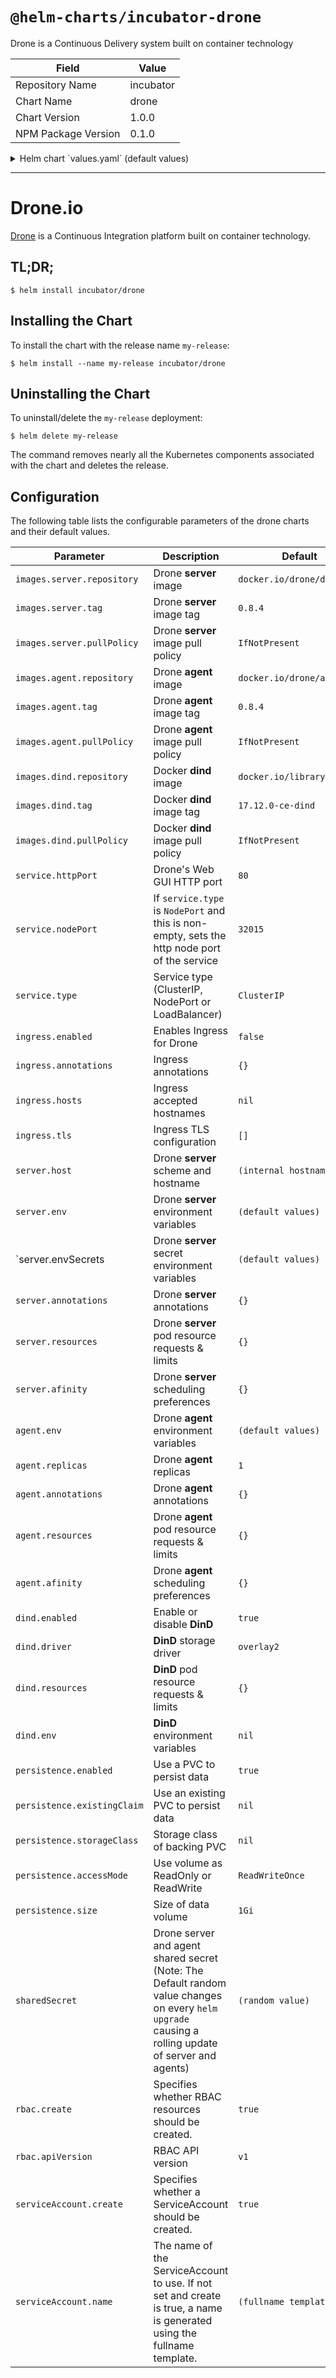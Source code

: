 # `@helm-charts/incubator-drone`

Drone is a Continuous Delivery system built on container technology

| Field               | Value     |
| ------------------- | --------- |
| Repository Name     | incubator |
| Chart Name          | drone     |
| Chart Version       | 1.0.0     |
| NPM Package Version | 0.1.0     |

<details>

<summary>Helm chart `values.yaml` (default values)</summary>

```yaml
appVersion: '0.8.4'

images:
  ## The official drone (server) image, change tag to use a different version.
  ## ref: https://hub.docker.com/r/drone/drone/tags/
  ##
  server:
    repository: 'docker.io/drone/drone'
    tag: 0.8.4
    pullPolicy: IfNotPresent

  ## The official drone (agent) image, change tag to use a different version.
  ## ref: https://hub.docker.com/r/drone/agent/tags/
  ##
  agent:
    repository: 'docker.io/drone/agent'
    tag: 0.8.4
    pullPolicy: IfNotPresent

  ## The official docker (dind) image, change tag to use a different version.
  ## ref: https://hub.docker.com/r/library/docker/tags/
  ##
  dind:
    repository: 'docker.io/library/docker'
    tag: 17.12.0-ce-dind
    pullPolicy: IfNotPresent

service:
  httpPort: 80

  ## If service.type is not set to NodePort, the following statement
  ## will be ignored.
  ##
  # nodePort: 32015

  ## Service type can be set to ClusterIP, NodePort or LoadBalancer.
  ##
  type: ClusterIP

ingress:
  ## If true, Drone Ingress will be created.
  ##
  enabled: false

  ## Drone Ingress annotations
  ##
  # annotations:
  #   kubernetes.io/ingress.class: nginx
  #   kubernetes.io/tls-acme: 'true'
  ## Drone hostnames must be provided if Ingress is enabled
  ##
  # hosts:
  #   - drone.domain.io
  ## Drone Ingress TLS configuration secrets
  ## Must be manually created in the namespace
  ##
  # tls:
  #   - secretName: drone-tls
  #     hosts:
  #       - drone.domain.io

server:
  ## If not set, it will be autofilled with the cluster host.
  ## Host must be in "<scheme>://<hostname>" format.
  ##
  # host: "https://drone.domain.io"

  ## Drone server configuration.
  ## Values in here get injected as environment variables.
  ## ref: http://readme.drone.io/admin/installation-reference
  ##
  env:
    DRONE_DEBUG: 'false'
    DRONE_DATABASE_DRIVER: 'sqlite3'
    DRONE_DATABASE_DATASOURCE: '/var/lib/drone/drone.sqlite'

    ## Drone requires some environment variables to bootstrap the
    ## git service or it won't start up.
    ## Uncomment this and add your own custom configuration.
    ##
    # DRONE_PROVIDER: "github"
    # DRONE_OPEN: "true"
    # DRONE_GITHUB: "true"
    # DRONE_ORGS: "my-github-org,my-other-github-org"
    # DRONE_ADMIN:"admin-1,admin-2"
    # DRONE_GITHUB_CLIENT: "github-oauth2-client-id"

  ## Secret environment variables are configured in `server.envSecrets`.
  ## Each item in `server.envSecrets` references a Kubernetes Secret.
  ## These Secrets should be created before they are referenced.
  ##
  # envSecrets:
  #   # The name of a Kubernetes Secret
  #   drone-server-secrets:
  #     # A list of Secret keys to include as environment variables
  #     - DRONE_GITHUB_SECRET

  ## Additional server annotations.
  ## ref: https://kubernetes.io/docs/concepts/overview/working-with-objects/annotations/
  ##
  annotations: {}

  ## CPU and memory limits for drone server
  ##
  resources: {}
  #  requests:
  #    memory: 32Mi
  #    cpu: 40m
  #  limits:
  #    memory: 2Gi
  #    cpu: 1

  ## Pod scheduling preferences.
  ## ref: https://kubernetes.io/docs/concepts/configuration/assign-pod-node/#affinity-and-anti-affinity
  ##
  affinity: {}

agent:
  ## Drone agent configuration.
  ## Values in here get injected as environment variables.
  ## ref: http://readme.drone.io/admin/installation-reference
  ##
  env:
    DRONE_DEBUG: 'false'

  ## Number of drone agent replicas
  replicas: 1

  ## Additional agent annotations.
  ## ref: https://kubernetes.io/docs/concepts/overview/working-with-objects/annotations/
  ##
  annotations: {}

  ## CPU and memory limits for drone agent
  ##
  resources: {}
  #  requests:
  #    memory: 32Mi
  #    cpu: 40m
  #  limits:
  #    memory: 2Gi
  #    cpu: 1

  ## Pod scheduling preferences.
  ## ref: https://kubernetes.io/docs/concepts/configuration/assign-pod-node/#affinity-and-anti-affinity
  ##
  affinity: {}

dind:
  ## Enable or disable DinD
  ## If disabled, the drone agent will spawn docker containers on the host. Pay
  ## attention to the fact that we can't enforce resource constraints in that case.
  ##
  enabled: true

  ## Values in here get injected as environment variables to DinD.
  ## ref: http://readme.drone.io/admin/installation-reference
  ##
  #  env:
  #    DRONE_DEBUG: "false"

  ## Docker storage driver.
  ## Your DinD instance should be using the same driver as your host.
  ## ref: https://docs.docker.com/engine/userguide/storagedriver/selectadriver/
  ##
  driver: overlay2

  ## CPU and memory limits for dind
  ##
  resources: {}
  #  requests:
  #    memory: 32Mi
  #    cpu: 40m
  #  limits:
  #    memory: 2Gi
  #    cpu: 1

## Enable persistence using Persistent Volume Claims
## ref: http://kubernetes.io/docs/user-guide/persistent-volumes/
##
persistence:
  enabled: true

  ## A manually managed Persistent Volume and Claim
  ## Requires persistence.enabled: true
  ## If defined, PVC must be created manually before volume will be bound
  # existingClaim:

  ## rabbitmq data Persistent Volume Storage Class
  ## If defined, storageClassName: <storageClass>
  ## If set to "-", storageClassName: "", which disables dynamic provisioning
  ## If undefined (the default) or set to null, no storageClassName spec is
  ##   set, choosing the default provisioner.  (gp2 on AWS, standard on
  ##   GKE, AWS & OpenStack)
  ##
  # storageClass: "-"
  accessMode: ReadWriteOnce
  size: 1Gi

## Uncomment this if you want to set a specific shared secret between
## the agents and servers, otherwise this will be auto-generated.
##
# sharedSecret: supersecret

rbac:
  ## Specifies whether RBAC resources should be created
  create: true
  ## RBAC api version (v1, v1beta1, or v1alpha1)
  apiVersion: v1

serviceAccount:
  ## Specifies whether a ServiceAccount should be created
  create: true
  ## The name of the ServiceAccount to use.
  ## If not set and create is true, a name is generated using the fullname template
  name:
```

</details>

---

# Drone.io

[Drone](http://readme.drone.io/) is a Continuous Integration platform built on container technology.

## TL;DR;

```console
$ helm install incubator/drone
```

## Installing the Chart

To install the chart with the release name `my-release`:

```console
$ helm install --name my-release incubator/drone
```

## Uninstalling the Chart

To uninstall/delete the `my-release` deployment:

```console
$ helm delete my-release
```

The command removes nearly all the Kubernetes components associated with the
chart and deletes the release.

## Configuration

The following table lists the configurable parameters of the drone charts and their default values.

| Parameter                                                                              | Description                                                                                                                                         | Default                    |
| -------------------------------------------------------------------------------------- | --------------------------------------------------------------------------------------------------------------------------------------------------- | -------------------------- |
| `images.server.repository`                                                             | Drone **server** image                                                                                                                              | `docker.io/drone/drone`    |
| `images.server.tag`                                                                    | Drone **server** image tag                                                                                                                          | `0.8.4`                    |
| `images.server.pullPolicy`                                                             | Drone **server** image pull policy                                                                                                                  | `IfNotPresent`             |
| `images.agent.repository`                                                              | Drone **agent** image                                                                                                                               | `docker.io/drone/agent`    |
| `images.agent.tag`                                                                     | Drone **agent** image tag                                                                                                                           | `0.8.4`                    |
| `images.agent.pullPolicy`                                                              | Drone **agent** image pull policy                                                                                                                   | `IfNotPresent`             |
| `images.dind.repository`                                                               | Docker **dind** image                                                                                                                               | `docker.io/library/docker` |
| `images.dind.tag`                                                                      | Docker **dind** image tag                                                                                                                           | `17.12.0-ce-dind`          |
| `images.dind.pullPolicy`                                                               | Docker **dind** image pull policy                                                                                                                   | `IfNotPresent`             |
| `service.httpPort`                                                                     | Drone's Web GUI HTTP port                                                                                                                           | `80`                       |
| `service.nodePort`                                                                     | If `service.type` is `NodePort` and this is non-empty, sets the http node port of the service                                                       | `32015`                    |
| `service.type`                                                                         | Service type (ClusterIP, NodePort or LoadBalancer)                                                                                                  | `ClusterIP`                |
| `ingress.enabled`                                                                      | Enables Ingress for Drone                                                                                                                           | `false`                    |
| `ingress.annotations`                                                                  | Ingress annotations                                                                                                                                 | `{}`                       |
| `ingress.hosts`                                                                        | Ingress accepted hostnames                                                                                                                          | `nil`                      |
| `ingress.tls`                                                                          | Ingress TLS configuration                                                                                                                           | `[]`                       |
| `server.host`                                                                          | Drone **server** scheme and hostname                                                                                                                | `(internal hostname)`      |
| `server.env`                                                                           | Drone **server** environment variables                                                                                                              | `(default values)`         |
| `server.envSecrets | Drone **server** secret environment variables |`(default values)` |
| `server.annotations`                                                                   | Drone **server** annotations                                                                                                                        | `{}`                       |
| `server.resources`                                                                     | Drone **server** pod resource requests & limits                                                                                                     | `{}`                       |
| `server.afinity`                                                                       | Drone **server** scheduling preferences                                                                                                             | `{}`                       |
| `agent.env`                                                                            | Drone **agent** environment variables                                                                                                               | `(default values)`         |
| `agent.replicas`                                                                       | Drone **agent** replicas                                                                                                                            | `1`                        |
| `agent.annotations`                                                                    | Drone **agent** annotations                                                                                                                         | `{}`                       |
| `agent.resources`                                                                      | Drone **agent** pod resource requests & limits                                                                                                      | `{}`                       |
| `agent.afinity`                                                                        | Drone **agent** scheduling preferences                                                                                                              | `{}`                       |
| `dind.enabled`                                                                         | Enable or disable **DinD**                                                                                                                          | `true`                     |
| `dind.driver`                                                                          | **DinD** storage driver                                                                                                                             | `overlay2`                 |
| `dind.resources`                                                                       | **DinD** pod resource requests & limits                                                                                                             | `{}`                       |
| `dind.env`                                                                             | **DinD** environment variables                                                                                                                      | `nil`                      |
| `persistence.enabled`                                                                  | Use a PVC to persist data                                                                                                                           | `true`                     |
| `persistence.existingClaim`                                                            | Use an existing PVC to persist data                                                                                                                 | `nil`                      |
| `persistence.storageClass`                                                             | Storage class of backing PVC                                                                                                                        | `nil`                      |
| `persistence.accessMode`                                                               | Use volume as ReadOnly or ReadWrite                                                                                                                 | `ReadWriteOnce`            |
| `persistence.size`                                                                     | Size of data volume                                                                                                                                 | `1Gi`                      |
| `sharedSecret`                                                                         | Drone server and agent shared secret (Note: The Default random value changes on every `helm upgrade` causing a rolling update of server and agents) | `(random value)`           |
| `rbac.create`                                                                          | Specifies whether RBAC resources should be created.                                                                                                 | `true`                     |
| `rbac.apiVersion`                                                                      | RBAC API version                                                                                                                                    | `v1`                       |
| `serviceAccount.create`                                                                | Specifies whether a ServiceAccount should be created.                                                                                               | `true`                     |
| `serviceAccount.name`                                                                  | The name of the ServiceAccount to use. If not set and create is true, a name is generated using the fullname template.                              | `(fullname template)`      |
